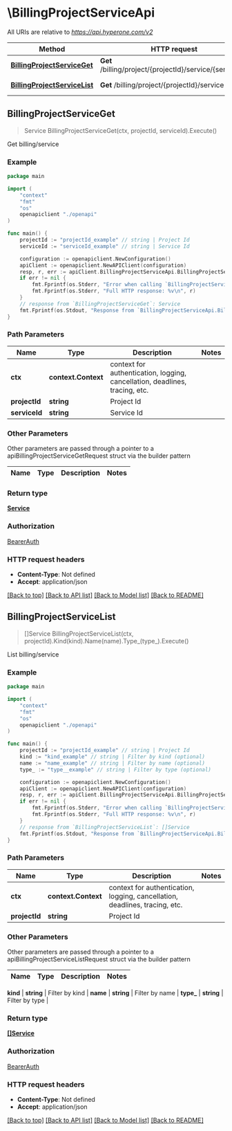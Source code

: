 # \BillingProjectServiceApi

All URIs are relative to *https://api.hyperone.com/v2*

Method | HTTP request | Description
------------- | ------------- | -------------
[**BillingProjectServiceGet**](BillingProjectServiceApi.md#BillingProjectServiceGet) | **Get** /billing/project/{projectId}/service/{serviceId} | Get billing/service
[**BillingProjectServiceList**](BillingProjectServiceApi.md#BillingProjectServiceList) | **Get** /billing/project/{projectId}/service | List billing/service



## BillingProjectServiceGet

> Service BillingProjectServiceGet(ctx, projectId, serviceId).Execute()

Get billing/service



### Example

```go
package main

import (
    "context"
    "fmt"
    "os"
    openapiclient "./openapi"
)

func main() {
    projectId := "projectId_example" // string | Project Id
    serviceId := "serviceId_example" // string | Service Id

    configuration := openapiclient.NewConfiguration()
    apiClient := openapiclient.NewAPIClient(configuration)
    resp, r, err := apiClient.BillingProjectServiceApi.BillingProjectServiceGet(context.Background(), projectId, serviceId).Execute()
    if err != nil {
        fmt.Fprintf(os.Stderr, "Error when calling `BillingProjectServiceApi.BillingProjectServiceGet``: %v\n", err)
        fmt.Fprintf(os.Stderr, "Full HTTP response: %v\n", r)
    }
    // response from `BillingProjectServiceGet`: Service
    fmt.Fprintf(os.Stdout, "Response from `BillingProjectServiceApi.BillingProjectServiceGet`: %v\n", resp)
}
```

### Path Parameters


Name | Type | Description  | Notes
------------- | ------------- | ------------- | -------------
**ctx** | **context.Context** | context for authentication, logging, cancellation, deadlines, tracing, etc.
**projectId** | **string** | Project Id | 
**serviceId** | **string** | Service Id | 

### Other Parameters

Other parameters are passed through a pointer to a apiBillingProjectServiceGetRequest struct via the builder pattern


Name | Type | Description  | Notes
------------- | ------------- | ------------- | -------------



### Return type

[**Service**](Service.md)

### Authorization

[BearerAuth](../README.md#BearerAuth)

### HTTP request headers

- **Content-Type**: Not defined
- **Accept**: application/json

[[Back to top]](#) [[Back to API list]](../README.md#documentation-for-api-endpoints)
[[Back to Model list]](../README.md#documentation-for-models)
[[Back to README]](../README.md)


## BillingProjectServiceList

> []Service BillingProjectServiceList(ctx, projectId).Kind(kind).Name(name).Type_(type_).Execute()

List billing/service



### Example

```go
package main

import (
    "context"
    "fmt"
    "os"
    openapiclient "./openapi"
)

func main() {
    projectId := "projectId_example" // string | Project Id
    kind := "kind_example" // string | Filter by kind (optional)
    name := "name_example" // string | Filter by name (optional)
    type_ := "type__example" // string | Filter by type (optional)

    configuration := openapiclient.NewConfiguration()
    apiClient := openapiclient.NewAPIClient(configuration)
    resp, r, err := apiClient.BillingProjectServiceApi.BillingProjectServiceList(context.Background(), projectId).Kind(kind).Name(name).Type_(type_).Execute()
    if err != nil {
        fmt.Fprintf(os.Stderr, "Error when calling `BillingProjectServiceApi.BillingProjectServiceList``: %v\n", err)
        fmt.Fprintf(os.Stderr, "Full HTTP response: %v\n", r)
    }
    // response from `BillingProjectServiceList`: []Service
    fmt.Fprintf(os.Stdout, "Response from `BillingProjectServiceApi.BillingProjectServiceList`: %v\n", resp)
}
```

### Path Parameters


Name | Type | Description  | Notes
------------- | ------------- | ------------- | -------------
**ctx** | **context.Context** | context for authentication, logging, cancellation, deadlines, tracing, etc.
**projectId** | **string** | Project Id | 

### Other Parameters

Other parameters are passed through a pointer to a apiBillingProjectServiceListRequest struct via the builder pattern


Name | Type | Description  | Notes
------------- | ------------- | ------------- | -------------

 **kind** | **string** | Filter by kind | 
 **name** | **string** | Filter by name | 
 **type_** | **string** | Filter by type | 

### Return type

[**[]Service**](Service.md)

### Authorization

[BearerAuth](../README.md#BearerAuth)

### HTTP request headers

- **Content-Type**: Not defined
- **Accept**: application/json

[[Back to top]](#) [[Back to API list]](../README.md#documentation-for-api-endpoints)
[[Back to Model list]](../README.md#documentation-for-models)
[[Back to README]](../README.md)

